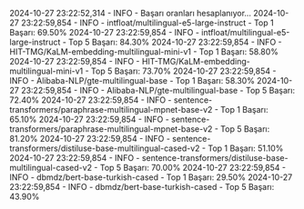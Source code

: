 2024-10-27 23:22:52,314 - INFO - Başarı oranları hesaplanıyor...
2024-10-27 23:22:59,854 - INFO - intfloat/multilingual-e5-large-instruct - Top 1 Başarı: 69.50%
2024-10-27 23:22:59,854 - INFO - intfloat/multilingual-e5-large-instruct - Top 5 Başarı: 84.30%
2024-10-27 23:22:59,854 - INFO - HIT-TMG/KaLM-embedding-multilingual-mini-v1 - Top 1 Başarı: 58.80%
2024-10-27 23:22:59,854 - INFO - HIT-TMG/KaLM-embedding-multilingual-mini-v1 - Top 5 Başarı: 73.70%
2024-10-27 23:22:59,854 - INFO - Alibaba-NLP/gte-multilingual-base - Top 1 Başarı: 58.30%
2024-10-27 23:22:59,854 - INFO - Alibaba-NLP/gte-multilingual-base - Top 5 Başarı: 72.40%
2024-10-27 23:22:59,854 - INFO - sentence-transformers/paraphrase-multilingual-mpnet-base-v2 - Top 1 Başarı: 65.10%
2024-10-27 23:22:59,854 - INFO - sentence-transformers/paraphrase-multilingual-mpnet-base-v2 - Top 5 Başarı: 81.20%
2024-10-27 23:22:59,854 - INFO - sentence-transformers/distiluse-base-multilingual-cased-v2 - Top 1 Başarı: 51.10%
2024-10-27 23:22:59,854 - INFO - sentence-transformers/distiluse-base-multilingual-cased-v2 - Top 5 Başarı: 70.00%
2024-10-27 23:22:59,854 - INFO - dbmdz/bert-base-turkish-cased - Top 1 Başarı: 29.50%
2024-10-27 23:22:59,854 - INFO - dbmdz/bert-base-turkish-cased - Top 5 Başarı: 43.90%
